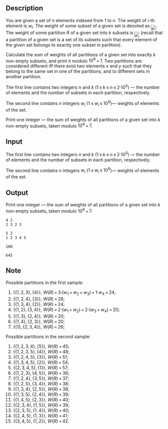 ## Description

<div><p>You are given a set of <span class="tex-span"><i>n</i></span> elements indexed from <span class="tex-span">1</span> to <span class="tex-span"><i>n</i></span>. The weight of <span class="tex-span"><i>i</i></span>-th element is <span class="tex-span"><i>w</i><sub class="lower-index"><i>i</i></sub></span>. The weight of some subset of a given set is denoted as <img align="middle" class="tex-formula" src="file://UmxoTi6n.png" style="max-width: 100.0%;max-height: 100.0%;">. The weight of some partition <span class="tex-span"><i>R</i></span> of a given set into <span class="tex-span"><i>k</i></span> subsets is <img align="middle" class="tex-formula" src="file://SDaiFiJY.png" style="max-width: 100.0%;max-height: 100.0%;"> (recall that a partition of a given set is a set of its subsets such that every element of the given set belongs to exactly one subset in partition).</p><p>Calculate the sum of weights of all partitions of a given set into exactly <span class="tex-span"><i>k</i></span> <span class="tex-font-style-bf">non-empty</span> subsets, and print it modulo <span class="tex-span">10<sup class="upper-index">9</sup> + 7</span>. Two partitions are considered different iff there exist two elements <span class="tex-span"><i>x</i></span> and <span class="tex-span"><i>y</i></span> such that they belong to the same set in one of the partitions, and to different sets in another partition.</p></div><div class="input-specification"><p>The first line contains two integers <span class="tex-span"><i>n</i></span> and <span class="tex-span"><i>k</i></span> (<span class="tex-span">1 ≤ <i>k</i> ≤ <i>n</i> ≤ 2·10<sup class="upper-index">5</sup></span>) — the number of elements and the number of subsets in each partition, respectively.</p><p>The second line contains <span class="tex-span"><i>n</i></span> integers <span class="tex-span"><i>w</i><sub class="lower-index"><i>i</i></sub></span> (<span class="tex-span">1 ≤ <i>w</i><sub class="lower-index"><i>i</i></sub> ≤ 10<sup class="upper-index">9</sup></span>)— weights of elements of the set.</p></div><div class="output-specification"><p>Print one integer — the sum of weights of all partitions of a given set into <span class="tex-span"><i>k</i></span> <span class="tex-font-style-bf">non-empty</span> subsets, taken modulo <span class="tex-span">10<sup class="upper-index">9</sup> + 7</span>.</p></div>

## Input

<p>The first line contains two integers <span class="tex-span"><i>n</i></span> and <span class="tex-span"><i>k</i></span> (<span class="tex-span">1 ≤ <i>k</i> ≤ <i>n</i> ≤ 2·10<sup class="upper-index">5</sup></span>) — the number of elements and the number of subsets in each partition, respectively.</p><p>The second line contains <span class="tex-span"><i>n</i></span> integers <span class="tex-span"><i>w</i><sub class="lower-index"><i>i</i></sub></span> (<span class="tex-span">1 ≤ <i>w</i><sub class="lower-index"><i>i</i></sub> ≤ 10<sup class="upper-index">9</sup></span>)— weights of elements of the set.</p>

## Output

<p>Print one integer — the sum of weights of all partitions of a given set into <span class="tex-span"><i>k</i></span> <span class="tex-font-style-bf">non-empty</span> subsets, taken modulo <span class="tex-span">10<sup class="upper-index">9</sup> + 7</span>.</p>





```input1
4 2
2 3 2 3

```




```input2
5 2
1 2 3 4 5

```




```output1
160

```




```output2
645

```



## Note

<p>Possible partitions in the first sample:</p><ol> <li> <span class="tex-span">{{1, 2, 3}, {4}}</span>, <span class="tex-span"><i>W</i>(<i>R</i>) = 3·(<i>w</i><sub class="lower-index">1</sub> + <i>w</i><sub class="lower-index">2</sub> + <i>w</i><sub class="lower-index">3</sub>) + 1·<i>w</i><sub class="lower-index">4</sub> = 24</span>; </li><li> <span class="tex-span">{{1, 2, 4}, {3}}</span>, <span class="tex-span"><i>W</i>(<i>R</i>) = 26</span>; </li><li> <span class="tex-span">{{1, 3, 4}, {2}}</span>, <span class="tex-span"><i>W</i>(<i>R</i>) = 24</span>; </li><li> <span class="tex-span">{{1, 2}, {3, 4}}</span>, <span class="tex-span"><i>W</i>(<i>R</i>) = 2·(<i>w</i><sub class="lower-index">1</sub> + <i>w</i><sub class="lower-index">2</sub>) + 2·(<i>w</i><sub class="lower-index">3</sub> + <i>w</i><sub class="lower-index">4</sub>) = 20</span>; </li><li> <span class="tex-span">{{1, 3}, {2, 4}}</span>, <span class="tex-span"><i>W</i>(<i>R</i>) = 20</span>; </li><li> <span class="tex-span">{{1, 4}, {2, 3}}</span>, <span class="tex-span"><i>W</i>(<i>R</i>) = 20</span>; </li><li> <span class="tex-span">{{1}, {2, 3, 4}}</span>, <span class="tex-span"><i>W</i>(<i>R</i>) = 26</span>; </li></ol><p>Possible partitions in the second sample:</p><ol> <li> <span class="tex-span">{{1, 2, 3, 4}, {5}}</span>, <span class="tex-span"><i>W</i>(<i>R</i>) = 45</span>; </li><li> <span class="tex-span">{{1, 2, 3, 5}, {4}}</span>, <span class="tex-span"><i>W</i>(<i>R</i>) = 48</span>; </li><li> <span class="tex-span">{{1, 2, 4, 5}, {3}}</span>, <span class="tex-span"><i>W</i>(<i>R</i>) = 51</span>; </li><li> <span class="tex-span">{{1, 3, 4, 5}, {2}}</span>, <span class="tex-span"><i>W</i>(<i>R</i>) = 54</span>; </li><li> <span class="tex-span">{{2, 3, 4, 5}, {1}}</span>, <span class="tex-span"><i>W</i>(<i>R</i>) = 57</span>; </li><li> <span class="tex-span">{{1, 2, 3}, {4, 5}}</span>, <span class="tex-span"><i>W</i>(<i>R</i>) = 36</span>; </li><li> <span class="tex-span">{{1, 2, 4}, {3, 5}}</span>, <span class="tex-span"><i>W</i>(<i>R</i>) = 37</span>; </li><li> <span class="tex-span">{{1, 2, 5}, {3, 4}}</span>, <span class="tex-span"><i>W</i>(<i>R</i>) = 38</span>; </li><li> <span class="tex-span">{{1, 3, 4}, {2, 5}}</span>, <span class="tex-span"><i>W</i>(<i>R</i>) = 38</span>; </li><li> <span class="tex-span">{{1, 3, 5}, {2, 4}}</span>, <span class="tex-span"><i>W</i>(<i>R</i>) = 39</span>; </li><li> <span class="tex-span">{{1, 4, 5}, {2, 3}}</span>, <span class="tex-span"><i>W</i>(<i>R</i>) = 40</span>; </li><li> <span class="tex-span">{{2, 3, 4}, {1, 5}}</span>, <span class="tex-span"><i>W</i>(<i>R</i>) = 39</span>; </li><li> <span class="tex-span">{{2, 3, 5}, {1, 4}}</span>, <span class="tex-span"><i>W</i>(<i>R</i>) = 40</span>; </li><li> <span class="tex-span">{{2, 4, 5}, {1, 3}}</span>, <span class="tex-span"><i>W</i>(<i>R</i>) = 41</span>; </li><li> <span class="tex-span">{{3, 4, 5}, {1, 2}}</span>, <span class="tex-span"><i>W</i>(<i>R</i>) = 42</span>. </li></ol>
